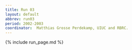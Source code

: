 ```yaml
---
title: Run 03
layout: default
abbrev: run03
period: 2002-2003
coordinator:  Matthias Grosse Perdekamp, UIUC and RBRC.
---
```

{% include run_page.md %}
